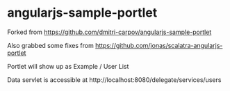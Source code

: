 angularjs-sample-portlet
========================

Forked from https://github.com/dmitri-carpov/angularjs-sample-portlet

Also grabbed some fixes from https://github.com/jonas/scalatra-angularjs-portlet

Portlet will show up as Example / User List

Data servlet is accessible at http://localhost:8080/delegate/services/users